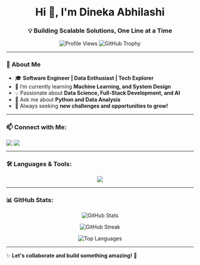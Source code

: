 <h1 align="center">Hi 👋, I'm Dineka Abhilashi</h1>
<h3 align="center">💡 Building Scalable Solutions, One Line at a Time</h3>

<p align="center">
  <img src="https://komarev.com/ghpvc/?username=abhilashidnk&label=Profile%20views&color=0e75b6&style=flat" alt="Profile Views" />
  <img src="https://github-profile-trophy.vercel.app/?username=abhilashidnk&theme=onedark" alt="GitHub Trophy" />
</p>

---

### 🚀 About Me
- 🎓 **Software Engineer | Data Enthusiast | Tech Explorer**
- 🌱 I’m currently learning **Machine Learning, and System Design**
- 💡 Passionate about **Data Science, Full-Stack Development, and AI**
- 💬 Ask me about **Python and Data Analysis**
- 🎯 Always seeking **new challenges and opportunities to grow!**  

---

### 📫 Connect with Me:
<p align="left">
<a href="https://www.linkedin.com/in/dineka-abhilashi27" target="_blank"><img align="center" src="https://img.shields.io/badge/LinkedIn-0A66C2?style=for-the-badge&logo=linkedin&logoColor=white" /></a>
<a href="mailto:dinekaabhilashi0427@gmail.com"><img align="center" src="https://img.shields.io/badge/Email-D14836?style=for-the-badge&logo=gmail&logoColor=white" /></a>
</p>

---

### 🛠️ Languages & Tools:
<p align="center">
  <img src="https://skillicons.dev/icons?i=html,css,js,ts,react,nodejs,express,mongodb,mysql,java,python,pandas,seaborn,git,postman,figma" />
</p>

---

### 📊 GitHub Stats:
<p align="center">
  <img src="https://github-readme-stats.vercel.app/api?username=abhilashidnk&show_icons=true&theme=radical" alt="GitHub Stats" />
</p>
<p align="center">
  <img src="https://github-readme-streak-stats.herokuapp.com/?user=abhilashidnk&theme=radical" alt="GitHub Streak" />
</p>
<p align="center">
  <img src="https://github-readme-stats.vercel.app/api/top-langs?username=abhilashidnk&layout=compact&theme=radical" alt="Top Languages" />
</p>

---

✨ **Let's collaborate and build something amazing!** 🚀
